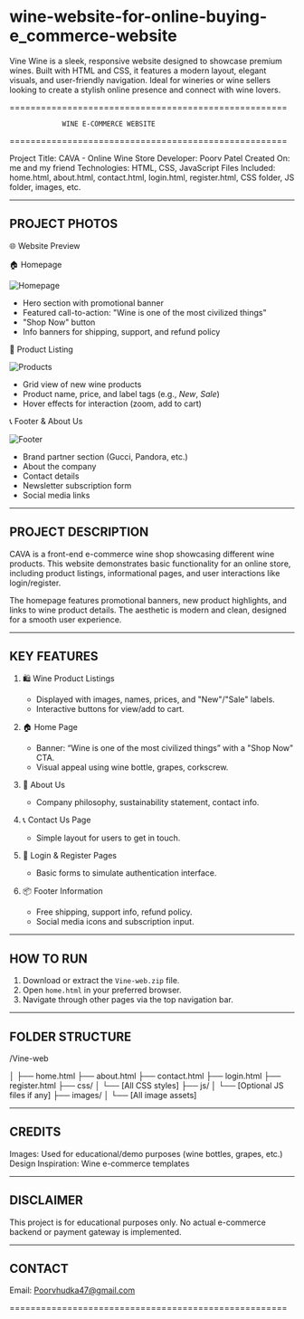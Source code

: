 # wine-website-for-online-buying-e_commerce-website
Vine Wine is a sleek, responsive website designed to showcase premium wines. Built with HTML and CSS, it features a modern layout, elegant visuals, and user-friendly navigation. Ideal for wineries or wine sellers looking to create a stylish online presence and connect with wine lovers.


=====================================================

                 WINE E-COMMERCE WEBSITE
                 
=====================================================

Project Title:     CAVA - Online Wine Store
Developer:         Poorv Patel
Created On:        me and my friend
Technologies:      HTML, CSS, JavaScript
Files Included:    home.html, about.html, contact.html, login.html, register.html, CSS folder, JS folder, images, etc.


-----------------------------------------------------
PROJECT PHOTOS
-----------------------------------------------------

🌐 Website Preview

🏠 Homepage

![Homepage](./wine-web/assets/images/HomeHeader.png)

- Hero section with promotional banner
- Featured call-to-action: "Wine is one of the most civilized things"
- "Shop Now" button
- Info banners for shipping, support, and refund policy


🛒 Product Listing

![Products](./wine-web/assets/images/HomeMiddle.png)

- Grid view of new wine products
- Product name, price, and label tags (e.g., *New*, *Sale*)
- Hover effects for interaction (zoom, add to cart)


📞 Footer & About Us

![Footer](./wine-web/assets/images/HomeFooter.png)

- Brand partner section (Gucci, Pandora, etc.)
- About the company
- Contact details
- Newsletter subscription form
- Social media links

-----------------------------------------------------
PROJECT DESCRIPTION
-----------------------------------------------------

CAVA is a front-end e-commerce wine shop showcasing different wine products. This website demonstrates basic functionality for an online store, including product listings, informational pages, and user interactions like login/register.

The homepage features promotional banners, new product highlights, and links to wine product details. The aesthetic is modern and clean, designed for a smooth user experience.

-----------------------------------------------------
KEY FEATURES
-----------------------------------------------------

1. 🛍️ Wine Product Listings
   - Displayed with images, names, prices, and "New"/"Sale" labels.
   - Interactive buttons for view/add to cart.

2. 🏠 Home Page
   - Banner: “Wine is one of the most civilized things” with a "Shop Now" CTA.
   - Visual appeal using wine bottle, grapes, corkscrew.

3. 📄 About Us
   - Company philosophy, sustainability statement, contact info.

4. 📞 Contact Us Page
   - Simple layout for users to get in touch.

5. 🔐 Login & Register Pages
   - Basic forms to simulate authentication interface.

6. 📦 Footer Information
   - Free shipping, support info, refund policy.
   - Social media icons and subscription input.

-----------------------------------------------------
HOW TO RUN
-----------------------------------------------------

1. Download or extract the `Vine-web.zip` file.
2. Open `home.html` in your preferred browser.
3. Navigate through other pages via the top navigation bar.

-----------------------------------------------------
FOLDER STRUCTURE
-----------------------------------------------------

/Vine-web

│
├── home.html
├── about.html
├── contact.html
├── login.html
├── register.html
├── css/
│   └── [All CSS styles]
├── js/
│   └── [Optional JS files if any]
├── images/
│   └── [All image assets]

-----------------------------------------------------
CREDITS
-----------------------------------------------------

Images: Used for educational/demo purposes (wine bottles, grapes, etc.)
Design Inspiration: Wine e-commerce templates

-----------------------------------------------------
DISCLAIMER
-----------------------------------------------------

This project is for educational purposes only. No actual e-commerce backend or payment gateway is implemented.

-----------------------------------------------------
CONTACT
-----------------------------------------------------

Email: Poorvhudka47@gmail.com

=====================================================
